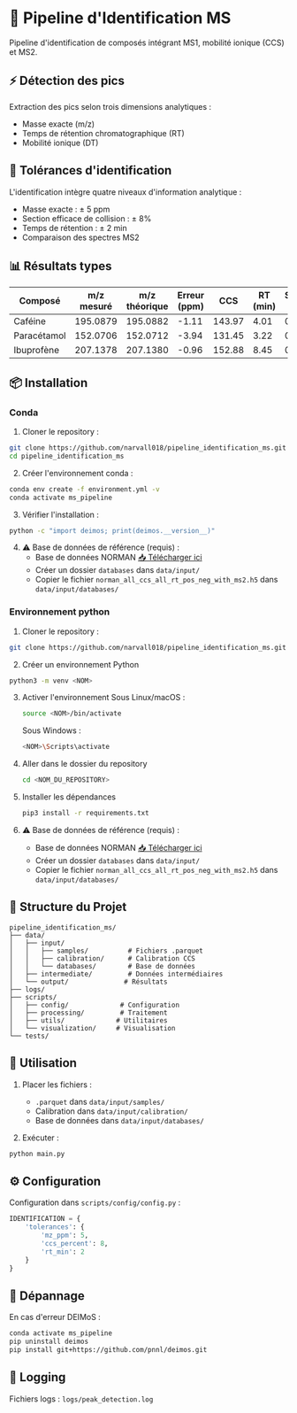 # 🔬 Pipeline d'Identification MS

Pipeline d'identification de composés intégrant MS1, mobilité ionique (CCS) et MS2.

## ⚡ Détection des pics

Extraction des pics selon trois dimensions analytiques :
- Masse exacte (m/z)
- Temps de rétention chromatographique (RT)
- Mobilité ionique (DT)

## 🎯 Tolérances d'identification

L'identification intègre quatre niveaux d'information analytique :
- Masse exacte : ± 5 ppm
- Section efficace de collision : ± 8%
- Temps de rétention : ± 2 min
- Comparaison des spectres MS2

## 📊 Résultats types

| Composé | m/z mesuré | m/z théorique | Erreur (ppm) | CCS | RT (min) | Score MS2 | Formule | Adduit |
|---------|------------|---------------|--------------|-----|----------|-----------|----------|---------|
| Caféine | 195.0879 | 195.0882 | -1.11 | 143.97 | 4.01 | 0.89 | C8H10N4O2 | [M+H]+ |
| Paracétamol | 152.0706 | 152.0712 | -3.94 | 131.45 | 3.22 | 0.92 | C8H9NO2 | [M+H]+ |
| Ibuprofène | 207.1378 | 207.1380 | -0.96 | 152.88 | 8.45 | 0.78 | C13H18O2 | [M+H]+ |

## 📦 Installation

### **Conda**

1. Cloner le repository :
```bash
git clone https://github.com/narvall018/pipeline_identification_ms.git
cd pipeline_identification_ms
```

2. Créer l'environnement conda :
```bash
conda env create -f environment.yml -v 
conda activate ms_pipeline
```

3. Vérifier l'installation :
```bash
python -c "import deimos; print(deimos.__version__)"
```

4. ⚠️ Base de données de référence (requis) :
   - Base de données NORMAN [📥 Télécharger ici](https://drive.google.com/file/d/1mZa1r9RZ4Ioy1cILJqIteAz3vUs_UIaU/view?usp=drive_link)
   - Créer un dossier `databases` dans `data/input/`
   - Copier le fichier `norman_all_ccs_all_rt_pos_neg_with_ms2.h5` dans `data/input/databases/`

### **Environnement python**

1. Cloner le repository :
```bash
git clone https://github.com/narvall018/pipeline_identification_ms.git
```

2. Créer un environnement Python
```bash
python3 -m venv <NOM>
```

3. Activer l'environnement
   Sous Linux/macOS :
   ```bash
   source <NOM>/bin/activate
   ```
   Sous Windows :
   ```bash
   <NOM>\Scripts\activate
   ```

4. Aller dans le dossier du repository
   ```bash
   cd <NOM_DU_REPOSITORY>
   ```

5. Installer les dépendances
   ```bash
   pip3 install -r requirements.txt
   ```

6. ⚠️ Base de données de référence (requis) :
   - Base de données NORMAN [📥 Télécharger ici](https://drive.google.com/file/d/1mZa1r9RZ4Ioy1cILJqIteAz3vUs_UIaU/view?usp=drive_link)
   - Créer un dossier `databases` dans `data/input/`
   - Copier le fichier `norman_all_ccs_all_rt_pos_neg_with_ms2.h5` dans `data/input/databases/`

## 📁 Structure du Projet

```
pipeline_identification_ms/
├── data/
│   ├── input/
│   │   ├── samples/          # Fichiers .parquet
│   │   ├── calibration/      # Calibration CCS
│   │   └── databases/        # Base de données
│   ├── intermediate/         # Données intermédiaires
│   └── output/              # Résultats
├── logs/
├── scripts/
│   ├── config/             # Configuration
│   ├── processing/         # Traitement
│   ├── utils/             # Utilitaires
│   └── visualization/     # Visualisation
└── tests/
```

## 🚀 Utilisation

1. Placer les fichiers :
   - `.parquet` dans `data/input/samples/`
   - Calibration dans `data/input/calibration/`
   - Base de données dans `data/input/databases/`

2. Exécuter :
```bash
python main.py
```

## ⚙️ Configuration

Configuration dans `scripts/config/config.py` :
```python
IDENTIFICATION = {
    'tolerances': {
        'mz_ppm': 5,
        'ccs_percent': 8,
        'rt_min': 2
    }
}
```

## 🐛 Dépannage

En cas d'erreur DEIMoS :
```bash
conda activate ms_pipeline
pip uninstall deimos
pip install git+https://github.com/pnnl/deimos.git
```

## 📝 Logging

Fichiers logs : `logs/peak_detection.log` 

